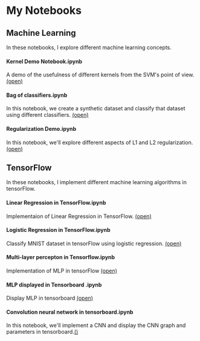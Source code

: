 # My Notebooks
## Machine Learning
In these notebooks, I explore different machine learning concepts.
#### Kernel Demo Notebook.ipynb
A demo of the usefulness of different kernels from the SVM's point of view. [(open)](https://github.com/ParthaAcharjee/Demo-Notebooks/blob/master/Kernel%20Demo%20Notebook.ipynb)
#### Bag of classifiers.ipynb
In this notebook, we create a synthetic dataset and classify that dataset using different classifiers. [(open)](https://github.com/ParthaAcharjee/Demo-Notebooks/blob/master/Bag%20of%20classifiers.ipynb)
#### Regularization Demo.ipynb
In this notebook, we'll explore different aspects of L1 and L2 regularization. [(open)](https://github.com/ParthaAcharjee/Demo-Notebooks/blob/master/Regularization%20Demo.ipynb)

## TensorFlow
In these notebooks, I implement different machine learning algorithms in tensorFlow.
#### Linear Regression in TensorFlow.ipynb
Implementaion of Linear Regression in TensorFlow. [(open)](https://github.com/ParthaAcharjee/Demo-Notebooks/blob/master/Linear%20Regression%20in%20TensorFlow.ipynb)
#### Logistic Regression in TensorFlow.ipynb
Classify MNIST dataset in tensorFlow using logistic regression. [(open)](https://github.com/ParthaAcharjee/Demo-Notebooks/blob/master/Logistic%20Regression%20in%20TensorFlow.ipynb)
#### Multi-layer percepton in Tensorflow.ipynb 
Implementation of MLP in tensorFlow [(open)](https://github.com/ParthaAcharjee/Demo-Notebooks/blob/master/Multi-layer%20percepton%20in%20Tensorflow.ipynb)
#### MLP displayed in Tensorboard .ipynb
Display MLP in tensorboard [(open)](https://github.com/ParthaAcharjee/Demo-Notebooks/blob/master/MLP%20displayed%20on%20Tensorboard%20.ipynb)
#### Convolution neural network in tensorboard.ipynb
In this notebook, we'll implement a CNN and display the CNN graph and parameters in tensorboard.[()](https://github.com/ParthaAcharjee/Demo-Notebooks/blob/master/Convolution%20neural%20network%20in%20tensorboard.ipynb)
